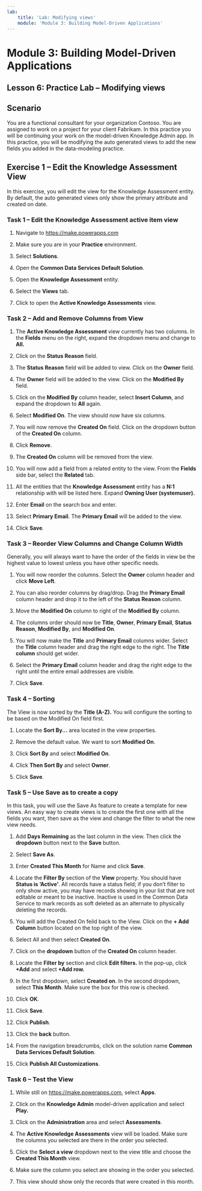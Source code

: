 ```yaml
---
lab:
    title: 'Lab: Modifying views'
    module: 'Module 3: Building Model-Driven Applications'
---
```


Module 3: Building Model-Driven Applications
============================================

## Lesson 6: Practice Lab – Modifying views

Scenario
--------

You are a functional consultant for your organization Contoso. You are assigned
to work on a project for your client Fabrikam. In this practice you will be
continuing your work on the model-driven Knowledge Admin app. In this practice,
you will be modifying the auto generated views to add the new fields you added
in the data-modeling practice.

Exercise 1 – Edit the Knowledge Assessment View 
------------------------------------------------

In this exercise, you will edit the view for the Knowledge Assessment entity. By
default, the auto generated views only show the primary attribute and created on
date.

### Task 1 – Edit the Knowledge Assessment active item view

1.  Navigate to <https://make.powerapps.com>

2.  Make sure you are in your **Practice** environment.

3.  Select **Solutions**.

4.  Open the **Common Data Services Default Solution**.

5.  Open the **Knowledge Assessment** entity.

6.  Select the **Views** tab.

7.  Click to open the **Active Knowledge Assessments** view.

### Task 2 – Add and Remove Columns from View

1.  The **Active Knowledge Assessment** view currently has two columns. In the **Fields** menu on the right, expand the dropdown menu and change to **All.**

2.  Click on the **Status Reason** field.

3.  The **Status Reason** field will be added to view. Click on the **Owner**
    field.

4.  The **Owner** field will be added to the view. Click on the **Modified By**
    field.

5.  Click on the **Modified By** column header, select **Insert Column**, and expand the dropdown to **All** again.

6.  Select **Modified On**. The view should now have six columns.

7.  You will now remove the **Created On** field. Click on the dropdown button of
    the **Created On** column.

8.  Click **Remove**.

9.  The **Created On** column will be removed from the view.

10. You will now add a field from a related entity to the view. From the
    **Fields** side bar, select the **Related** tab.

11. All the entities that the **Knowledge Assessment** entity has a **N:1** relationship with
    will be listed here. Expand **Owning User (systemuser).**

12. Enter **Email** on the search box and enter.

13. Select **Primary Email**. The **Primary Email** will be added to the view.

14. Click **Save**.

### Task 3 – Reorder View Columns and Change Column Width

Generally, you will always want to have the order of the fields in view be the
highest value to lowest unless you have other specific needs.

1.  You will now reorder the columns. Select the **Owner** column header and
    click **Move Left**.

2.  You can also reorder columns by drag/drop. Drag the **Primary Email** column
    header and drop it to the left of the **Status Reason** column.

3.  Move the **Modified On** column to right of the **Modified By** column.

4.  The columns order should now be **Title**, **Owner**, **Primary Email**,
    **Status Reason**, **Modified By**, and **Modified On**.

5.  You will now make the **Title** and **Primary Email** columns wider. Select
    the **Title** column header and drag the right edge to the right. The
    **Title column** should get wider.

6.  Select the **Primary Email** column header and drag the right edge to the
    right until the entire email addresses are visible.

7.  Click **Save**.

### Task 4 – Sorting

The View is now sorted by the **Title (A-Z).** You will configure the sorting to be
based on the Modified On field first.

1.  Locate the **Sort By...** area located in the view properties.

2.  Remove the default value. We want to sort **Modified On**.

3.  Click **Sort By** and select **Modified On**.

4.  Click **Then Sort By** and select **Owner**.

5.  Click **Save**.

### Task 5 – Use Save as to create a copy

In this task, you will use the Save As feature to create a template for new
views. An easy way to create views is to create the first one with all the
fields you want, then save as the view and change the filter to what the new
view needs.

1.  Add **Days Remaining** as the last column in the view. Then click the **dropdown** button next to the
    **Save** button.

2.  Select **Save As**.

3.  Enter **Created This Month** for Name and click **Save**.

4.  Locate the **Filter By** section of the **View** property. You should have
    **Status is ‘Active’**. All records have a status field; if you don’t filter
    to only show active, you may have records showing in your list that are not
    editable or meant to be inactive. Inactive is used in the Common Data Service to mark records as
    soft deleted as an alternate to physically deleting the records.

5.  You will add the Created On feild back to the View. Click on the **+ Add Column**
    button located on the top right of the view.

6.  Select All and then select **Created On**.

7.  Click on the **dropdown** button of the **Created On** column header.

8.  Locate the **Filter by** section and click **Edit filters.** In the pop-up, click **+Add** and select **+Add row.**

9.  In the first dropdown, select **Created on**. In the second dropdown, select **This Month**. Make sure the box for this row is checked.

10. Click **OK**.

11. Click **Save**.

12. Click **Publish**.

13. Click the **back** button.

15. From the navigation breadcrumbs, click on the solution name **Common Data Services Default Solution**.

16. Click **Publish All Customizations**.

### Task 6 – Test the View

1.  While still on <https://make.powerapps.com>, select **Apps**.

2.  Click on the **Knowledge Admin** model-driven application and select **Play.**

3.  Click on the **Administration** area and select **Assessments**.

4.  The **Active Knowledge Assessments** view will be loaded. Make sure the
    columns you selected are there in the order you selected.

5.  Click the **Select a view** dropdown next to the view title and choose the **Created This Month** view.

6.  Make sure the column you select are showing in the order you selected.

7.  This view should show only the records that were created in this month.
